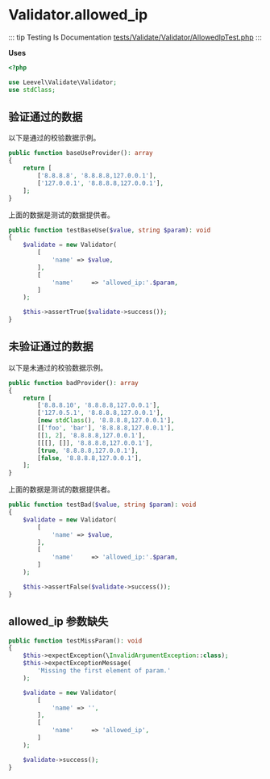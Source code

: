 # Validator.allowed_ip

::: tip Testing Is Documentation
[tests/Validate/Validator/AllowedIpTest.php](https://github.com/hunzhiwange/framework/blob/master/tests/Validate/Validator/AllowedIpTest.php)
:::
    
**Uses**

``` php
<?php

use Leevel\Validate\Validator;
use stdClass;
```

## 验证通过的数据

以下是通过的校验数据示例。

``` php
public function baseUseProvider(): array
{
    return [
        ['8.8.8.8', '8.8.8.8,127.0.0.1'],
        ['127.0.0.1', '8.8.8.8,127.0.0.1'],
    ];
}
```

上面的数据是测试的数据提供者。


``` php
public function testBaseUse($value, string $param): void
{
    $validate = new Validator(
        [
            'name' => $value,
        ],
        [
            'name'     => 'allowed_ip:'.$param,
        ]
    );

    $this->assertTrue($validate->success());
}
```
    
## 未验证通过的数据

以下是未通过的校验数据示例。

``` php
public function badProvider(): array
{
    return [
        ['8.8.8.10', '8.8.8.8,127.0.0.1'],
        ['127.0.5.1', '8.8.8.8,127.0.0.1'],
        [new stdClass(), '8.8.8.8,127.0.0.1'],
        [['foo', 'bar'], '8.8.8.8,127.0.0.1'],
        [[1, 2], '8.8.8.8,127.0.0.1'],
        [[[], []], '8.8.8.8,127.0.0.1'],
        [true, '8.8.8.8,127.0.0.1'],
        [false, '8.8.8.8,127.0.0.1'],
    ];
}
```

上面的数据是测试的数据提供者。


``` php
public function testBad($value, string $param): void
{
    $validate = new Validator(
        [
            'name' => $value,
        ],
        [
            'name'     => 'allowed_ip:'.$param,
        ]
    );

    $this->assertFalse($validate->success());
}
```
    
## allowed_ip 参数缺失

``` php
public function testMissParam(): void
{
    $this->expectException(\InvalidArgumentException::class);
    $this->expectExceptionMessage(
        'Missing the first element of param.'
    );

    $validate = new Validator(
        [
            'name' => '',
        ],
        [
            'name'     => 'allowed_ip',
        ]
    );

    $validate->success();
}
```